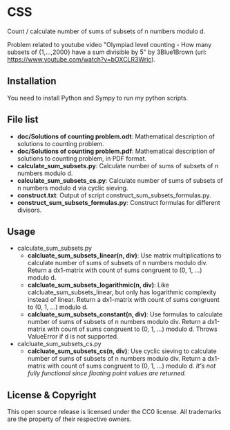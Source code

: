 CSS
===
Count / calculate number of sums of subsets of n numbers modulo d.

Problem related to youtube video "Olympiad level counting - How many subsets of {1,…,2000} have a sum divisible by 5" by 3Blue1Brown (url: https://www.youtube.com/watch?v=bOXCLR3Wric).


Installation
------------
You need to install Python and Sympy to run my python scripts. 

File list
------------
- **doc/Solutions of counting problem.odt**: Mathematical description of solutions to counting problem.
- **doc/Solutions of counting problem.pdf**: Mathematical description of solutions to counting problem, in PDF format.
- **calculate_sum_subsets.py**: Calculate number of sums of subsets of n numbers modulo d.
- **calculate_sum_subsets_cs.py**: Calculate number of sums of subsets of n numbers modulo d via cyclic sieving.
- **construct.txt**: Output of script construct_sum_subsets_formulas.py.
- **construct_sum_subsets_formulas.py**: Construct formulas for different divisors.

Usage
------------
- calculate_sum_subsets.py
    * **calcluate_sum_subsets_linear(n, div)**: Use matrix multiplications to calculate number of sums of subsets of n numbers modulo div. Return a dx1-matrix with count of sums congruent to (0, 1, ...) modulo d.
    * **calcluate_sum_subsets_logarithmic(n, div)**: Like calcluate_sum_subsets_linear, but only has logarithmic complexity instead of linear. Return a dx1-matrix with count of sums congruent to (0, 1, ...) modulo d.
    * **calcluate_sum_subsets_constant(n, div)**: Use formulas to calculate number of sums of subsets of n numbers modulo div. Return a dx1-matrix with count of sums congruent to (0, 1, ...) modulo d. Throws ValueError if d is not supported.
- calcluate_sum_subsets_cs.py
    * **calcluate_sum_subsets_cs(n, div)**: Use cyclic sieving to calculate number of sums of subsets of n numbers modulo div. Return a dx1-matrix with count of sums congruent to (0, 1, ...) modulo d. *It's not fully functional since floating point values are returned.*


License & Copyright
-------------------
This open source release is licensed under the CC0 license. All trademarks are the property of their respective owners.
